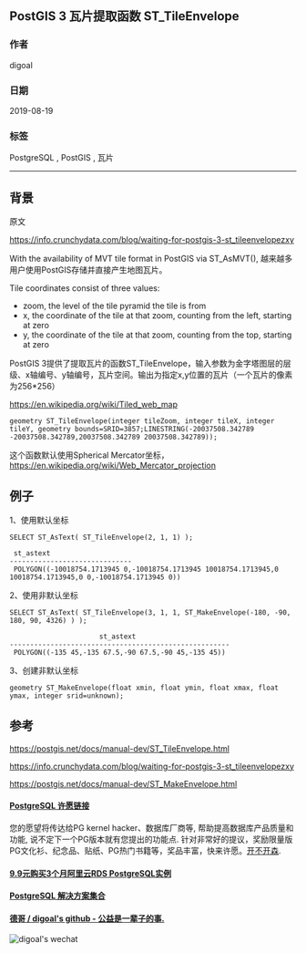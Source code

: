 ## PostGIS 3 瓦片提取函数 ST_TileEnvelope   

### 作者                                
digoal                                
                                
### 日期                                
2019-08-19                               
                                
### 标签                                
PostgreSQL , PostGIS , 瓦片    
                                
----

## 背景    
原文  

https://info.crunchydata.com/blog/waiting-for-postgis-3-st_tileenvelopezxy  

With the availability of MVT tile format in PostGIS via ST_AsMVT(), 越来越多用户使用PostGIS存储并直接产生地图瓦片。  

Tile coordinates consist of three values:  

- zoom, the level of the tile pyramid the tile is from  
- x, the coordinate of the tile at that zoom, counting from the left, starting at zero  
- y, the coordinate of the tile at that zoom, counting from the top, starting at zero  
  

PostGIS 3提供了提取瓦片的函数ST_TileEnvelope，输入参数为金字塔图层的层级、x轴编号、y轴编号，瓦片空间。输出为指定x,y位置的瓦片（一个瓦片的像素为256\*256）  

https://en.wikipedia.org/wiki/Tiled_web_map  

```  
geometry ST_TileEnvelope(integer tileZoom, integer tileX, integer tileY, geometry bounds=SRID=3857;LINESTRING(-20037508.342789 -20037508.342789,20037508.342789 20037508.342789));  
```

这个函数默认使用Spherical Mercator坐标，https://en.wikipedia.org/wiki/Web_Mercator_projection  

## 例子  
1、使用默认坐标  

```  
SELECT ST_AsText( ST_TileEnvelope(2, 1, 1) );  
  
 st_astext  
------------------------------  
 POLYGON((-10018754.1713945 0,-10018754.1713945 10018754.1713945,0 10018754.1713945,0 0,-10018754.1713945 0))  
```

2、使用非默认坐标  

```
SELECT ST_AsText( ST_TileEnvelope(3, 1, 1, ST_MakeEnvelope(-180, -90, 180, 90, 4326) ) );  
  
                      st_astext                         
------------------------------------------------------  
 POLYGON((-135 45,-135 67.5,-90 67.5,-90 45,-135 45))  
```

3、创建非默认坐标  

```  
geometry ST_MakeEnvelope(float xmin, float ymin, float xmax, float ymax, integer srid=unknown);  
```


## 参考  
https://postgis.net/docs/manual-dev/ST_TileEnvelope.html  

https://info.crunchydata.com/blog/waiting-for-postgis-3-st_tileenvelopezxy  

https://postgis.net/docs/manual-dev/ST_MakeEnvelope.html  

  

  

  

  

  

  

  

  

  

  

  

  

  

  

  

  

  

  

  

  

  

  

  

  

  

  

  

  

  

  

  

  

  

  


#### [PostgreSQL 许愿链接](https://github.com/digoal/blog/issues/76 "269ac3d1c492e938c0191101c7238216")
您的愿望将传达给PG kernel hacker、数据库厂商等, 帮助提高数据库产品质量和功能, 说不定下一个PG版本就有您提出的功能点. 针对非常好的提议，奖励限量版PG文化衫、纪念品、贴纸、PG热门书籍等，奖品丰富，快来许愿。[开不开森](https://github.com/digoal/blog/issues/76 "269ac3d1c492e938c0191101c7238216").  


#### [9.9元购买3个月阿里云RDS PostgreSQL实例](https://www.aliyun.com/database/postgresqlactivity "57258f76c37864c6e6d23383d05714ea")


#### [PostgreSQL 解决方案集合](https://yq.aliyun.com/topic/118 "40cff096e9ed7122c512b35d8561d9c8")


#### [德哥 / digoal's github - 公益是一辈子的事.](https://github.com/digoal/blog/blob/master/README.md "22709685feb7cab07d30f30387f0a9ae")


![digoal's wechat](../pic/digoal_weixin.jpg "f7ad92eeba24523fd47a6e1a0e691b59")

